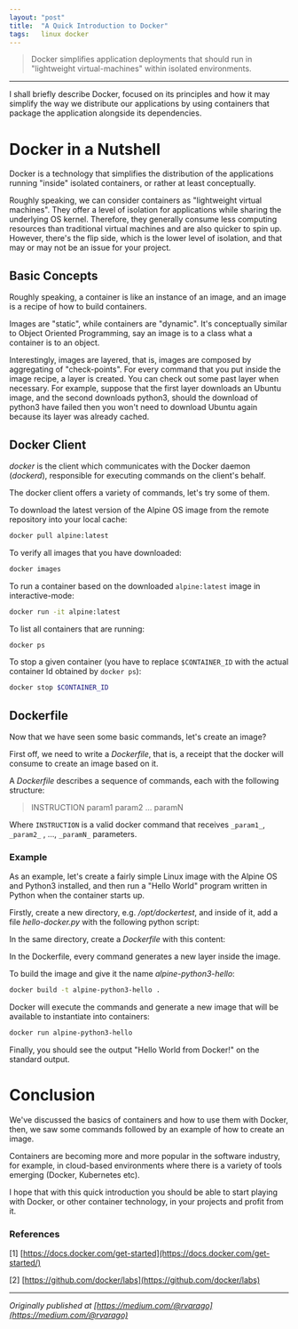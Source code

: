 ```yaml
---
layout: "post"
title:  "A Quick Introduction to Docker"
tags:   linux docker
---
```


> Docker simplifies application deployments that should run in "lightweight virtual-machines" within isolated environments.

* * *

I shall briefly describe Docker, focused on its principles and how it may simplify the way we distribute
our applications by using containers that package the application alongside its dependencies.

# Docker in a Nutshell

Docker is a technology that simplifies the distribution of the applications running "inside" isolated containers, or rather at least conceptually. 

Roughly speaking, we can consider containers as "lightweight virtual
machines". They offer a level of isolation for applications while sharing the underlying OS kernel. Therefore, they generally consume less computing resources than traditional virtual machines and are also quicker to spin up. However, there's the flip side, which is the lower level of isolation, and that may or may not be an issue for your project.

## Basic Concepts

Roughly speaking, a container is like an instance of an image, and an image is a recipe of how to build containers.

Images are "static", while containers are "dynamic". It's conceptually similar to Object
Oriented Programming, say an image is to a class what a container is to an object.

Interestingly, images are layered, that is, images are composed by aggregating of "check-points". For every command that you put
inside the image recipe, a layer is created. You can check out some past layer when necessary.
For example, suppose that the first layer downloads an Ubuntu image, and the second downloads python3, should the download of python3
have failed then you won't need to download Ubuntu again because its layer was already cached.

## Docker Client

_docker_ is the client which communicates with the Docker daemon (_dockerd_), responsible for executing commands on the client's behalf.

The docker client offers a variety of commands, let's try some of them.

To download the latest version of the Alpine OS image from the remote repository into your local cache:

```bash
docker pull alpine:latest
```

To verify all images that you have downloaded:

```bash
docker images
```

To run a container based on the downloaded `alpine:latest` image in interactive-mode:

```bash
docker run -it alpine:latest
```

To list all containers that are running:

```bash
docker ps
```

To stop a given container (you have to replace `$CONTAINER_ID` with the actual container Id obtained by `docker ps`):

```bash
docker stop $CONTAINER_ID
```

## Dockerfile

Now that we have seen some basic commands, let's create an image?

First off, we need to write a _Dockerfile_, that is, a receipt that the docker will consume to create an image based on it.

A _Dockerfile_ describes a sequence of commands, each with the following structure:

> INSTRUCTION param1 param2 … paramN

Where `INSTRUCTION` is a valid docker command that receives `_param1_`, `_param2_` , …, `_paramN_` parameters.

### Example

As an example, let's create a fairly simple Linux image with the Alpine OS and Python3 installed, and then run a
"Hello World" program written in Python when the container starts up.

Firstly, create a new directory, e.g. _/opt/dockertest_, and inside of it,
add a file _hello-docker.py_ with the following python script:

<script src="https://gist.github.com/rvarago/179cc1c69414347c1f368acd46bf2637.js"></script>

In the same directory, create a _Dockerfile_ with this content:

<script src="https://gist.github.com/rvarago/9ba1549057bfd7e09a956d770b9939f4.js"></script>

In the Dockerfile, every command generates a new layer inside the image.

To build the image and give it the name _alpine-python3-hello_:

```bash
docker build -t alpine-python3-hello .
```

Docker will execute the commands and generate a new image that will be available to instantiate into containers:

```bash
docker run alpine-python3-hello
```

Finally, you should see the output "Hello World from Docker!" on the standard output.

# Conclusion

We've discussed the basics of containers and how to use them
with Docker, then, we saw some commands followed by an example of how to
create an image.

Containers are becoming more and more popular in the software industry, for
example, in cloud-based environments where there is a variety of tools
emerging (Docker, Kubernetes etc).

I hope that with this quick introduction you should be able to start playing with
Docker, or other container technology, in your projects and profit from it.

### References

[1] [https://docs.docker.com/get-started](https://docs.docker.com/get-started/)

[2] [https://github.com/docker/labs](https://github.com/docker/labs)

***
*Originally published at [https://medium.com/@rvarago](https://medium.com/@rvarago)*
